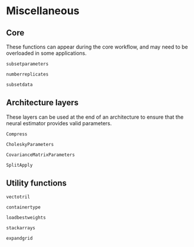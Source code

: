# Miscellaneous


## Core

These functions can appear during the core workflow, and may need to be
overloaded in some applications.

```@docs
subsetparameters

numberreplicates

subsetdata
```

## Architecture layers

These layers can be used at the end of an architecture to ensure that the
neural estimator provides valid parameters.

```@docs
Compress

CholeskyParameters

CovarianceMatrixParameters

SplitApply
```

## Utility functions

```@docs
vectotril

containertype

loadbestweights

stackarrays

expandgrid
```

